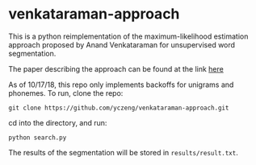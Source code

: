 # venkataraman-approach

This is a python reimplementation of the maximum-likelihood estimation approach proposed by Anand Venkataraman for unsupervised word segmentation.

The paper describing the approach can be found at the link [here](http://www.aclweb.org/anthology/J01-3002)

As of 10/17/18, this repo only implements backoffs for unigrams and phonemes.
To run, clone the repo:
```
git clone https://github.com/yczeng/venkataraman-approach.git
```
cd into the directory, and run:
```
python search.py
```
The results of the segmentation will be stored in `results/result.txt`.
